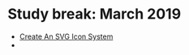 # Study break: March 2019

- [Create An SVG Icon System](https://egghead.io/courses/create-an-svg-icon-system)
- []()
